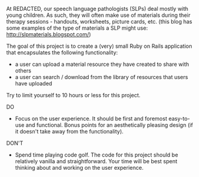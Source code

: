 At REDACTED, our speech language pathologists (SLPs) deal mostly with young
children. As such, they will often make use of materials during their therapy
sessions - handouts, worksheets, picture cards, etc. (this blog has some
examples of the type of materials a SLP might use:
http://slpmaterials.blogspot.com/)

The goal of this project is to create a (very) small Ruby on Rails application
that encapsulates the following functionality:

+ a user can upload a material resource they have created to share with others
+ a user can search / download from the library of resources that users have
  uploaded

Try to limit yourself to 10 hours or less for this project.

DO

+ Focus on the user experience. It should be first and foremost easy-to-use and
  functional. Bonus points for an aesthetically pleasing design (if it doesn't
  take away from the functionality).

DON'T

+ Spend time playing code golf. The code for this project should be relatively
  vanilla and straightforward. Your time will be best spent thinking about and
  working on the user experience.
